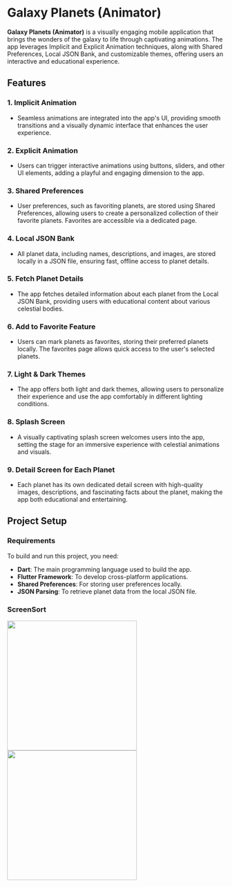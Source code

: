 # Galaxy Planets (Animator)

**Galaxy Planets (Animator)** is a visually engaging mobile application that brings the wonders of the galaxy to life through captivating animations. The app leverages Implicit and Explicit Animation techniques, along with Shared Preferences, Local JSON Bank, and customizable themes, offering users an interactive and educational experience.

## Features

### 1. **Implicit Animation**
- Seamless animations are integrated into the app's UI, providing smooth transitions and a visually dynamic interface that enhances the user experience.

### 2. **Explicit Animation**
- Users can trigger interactive animations using buttons, sliders, and other UI elements, adding a playful and engaging dimension to the app.

### 3. **Shared Preferences**
- User preferences, such as favoriting planets, are stored using Shared Preferences, allowing users to create a personalized collection of their favorite planets. Favorites are accessible via a dedicated page.

### 4. **Local JSON Bank**
- All planet data, including names, descriptions, and images, are stored locally in a JSON file, ensuring fast, offline access to planet details.

### 5. **Fetch Planet Details**
- The app fetches detailed information about each planet from the Local JSON Bank, providing users with educational content about various celestial bodies.

### 6. **Add to Favorite Feature**
- Users can mark planets as favorites, storing their preferred planets locally. The favorites page allows quick access to the user's selected planets.

### 7. **Light & Dark Themes**
- The app offers both light and dark themes, allowing users to personalize their experience and use the app comfortably in different lighting conditions.

### 8. **Splash Screen**
- A visually captivating splash screen welcomes users into the app, setting the stage for an immersive experience with celestial animations and visuals.

### 9. **Detail Screen for Each Planet**
- Each planet has its own dedicated detail screen with high-quality images, descriptions, and fascinating facts about the planet, making the app both educational and entertaining.

## Project Setup

### Requirements
To build and run this project, you need:
- **Dart**: The main programming language used to build the app.
- **Flutter Framework**: To develop cross-platform applications.
- **Shared Preferences**: For storing user preferences locally.
- **JSON Parsing**: To retrieve planet data from the local JSON file.



### ScreenSort



<img src = "https://github.com/user-attachments/assets/79903afc-94ca-43a8-93c7-4a475d314260" width = "300">

<img src = "https://github.com/user-attachments/assets/96bb8c5a-e4b8-4ebb-82be-8ce9f97774ee" width = "300">

